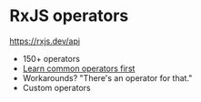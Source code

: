 # RxJS operators

https://rxjs.dev/api

- 150+ operators
- [Learn common operators first](https://github.com/indiana-university/conduit/blob/conduit-rxjs%400.5.0/examples/intro-to-rxjs.md#common-operators)
- Workarounds? "There's an operator for that."
- Custom operators
